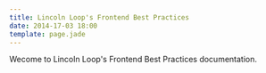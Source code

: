 ```yaml
---
title: Lincoln Loop's Frontend Best Practices
date: 2014-17-03 18:00
template: page.jade
---
```


Wecome to Lincoln Loop's Frontend Best Practices documentation.